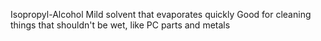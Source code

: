 Isopropyl-Alcohol
Mild solvent that evaporates quickly
Good for cleaning things that shouldn't be wet, like PC parts and metals